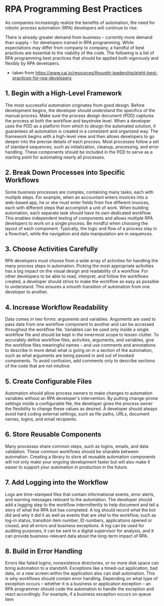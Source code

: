 # RPA Programming Best Practices

As companies increasingly realize the benefits of automation, the need for robotic process automation (RPA) developers will continue to rise.

There is already greater demand from business – currently more demand than supply – for developers trained in RPA programming. While expectations may differ from company to company, a handful of best practices are essential to the viability of the code. The following is a list of RPA programming best practices that should be applied both vigorously and flexibly by RPA developers.
- taken from https://www.cai.io/resources/thought-leadership/eight-best-practices-for-rpa-developers

## 1. Begin with a High-Level Framework
The most successful automation originates from good design. Before development begins, the developer should understand the specifics of the manual process. Make sure the process design document (PDD) captures the process at both the workflow and keystroke level. When a developer uses the PDD as a platform from which to design the automated solution, it guarantees all automation is created in a consistent and organized way. The framework begins with a high-level view and then allows developers to go deeper into the precise details of each process. Most processes follow a set of standard sequences, such as initialization, cleanup, processing, and error handling. These components should be included in the PDD to serve as a starting point for automating nearly all processes.

## 2. Break Down Processes into Specific Workflows
Some business processes are complex, containing many tasks, each with multiple steps. For example, when an accountant enters invoices into a web-based app, he or she must enter fields from five different invoices, each with different steps that accomplish a unit of work. When building automation, each separate task should have its own dedicated workflow. This enables independent testing of components and allows multiple RPA developers to work on a single process. Be mindful when choosing the layout of each component. Typically, the logic and flow of a process stay in a flowchart, while the navigation and data manipulation are in sequences.

## 3. Choose Activities Carefully
RPA developers must choose from a wide array of activities for handling the many process steps in automation. Picking the most appropriate activities has a big impact on the visual design and readability of a workflow. For other developers to be able to read, interpret, and follow the workflows created, a developer should strive to make the workflow as easy as possible to understand. This ensures a smooth transition of automation from one developer to another.

## 4. Increase Workflow Readability
Data comes in two forms: arguments and variables. Arguments are used to pass data from one workflow component to another and can be accessed throughout the workflow file. Variables can be used only inside a single workflow file and should be kept in the innermost scope to lessen clutter. To accurately define workflow files, activities, arguments, and variables, give the workflow files meaningful names – and use comments and annotations to describe in more detail what is going on in a section of the automation, such as what arguments are being passed in and out of invoked components. To avoid confusion, add comments only to describe sections of the code that are not intuitive.

## 5. Create Configurable Files
Automation should allow process owners to make changes to automation variables without an RPA developer's intervention. By putting change-prone settings inside a configurable file, the developer gives the process owner the flexibility to change these values as desired. A developer should always avoid hard coding external settings, such as file paths, URLs, document names, logins, and email recipients.

## 6. Store Reusable Components
Many processes share common steps, such as logins, emails, and data validation. These common workflows should be sharable between automation. Creating a library to store all reusable automation components will not only make your ongoing development faster but will also make it easier to support your automation in production in the future.

## 7. Add Logging into the Workflow
Logs are time-stamped files that contain informational events, error alerts, and warning messages relevant to the automation. The developer should add a logging step to the workflow intermittently to help document and tell a story of what the RPA bot has completed. A log should record what the bot did and why it did it as well as events that are vital to the workflow, such as log-in status, transition item number, ID numbers, applications opened or closed, and all errors and business exceptions. A log can be used for auditing purposes, it can be sent to a digital supervisor for analysis, and it can provide business-relevant data about the long-term impact of RPA.

## 8. Build in Error Handling
Errors like failed logins, nonexistence directories, or no more disk space can bring automation to a standstill. Exceptions like a timed-out application, bad data, or a new screen within the application also can stall automation. This is why workflows should contain error handling. Depending on what type of exception occurs – whether it is a business or application exception – an RPA programmer should code the automation to handle the exception and react accordingly. For example, if a business exception occurs on queue item
